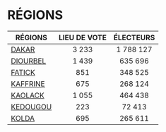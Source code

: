 # RÉGIONS

| RÉGIONS | LIEU DE VOTE | ÉLECTEURS |
| --------- |:-----:|:-----:|
| [DAKAR](nationale/DAKAR) | 3 233 | 1 788 127 |
| [DIOURBEL](nationale/DIOURBEL) | 1 439 | 635 696 |
| [FATICK](nationale/FATICK) | 851 | 348 525 |
| [KAFFRINE](nationale/KAFFRINE) | 675 | 268 124 |
| [KAOLACK](nationale/KAOLACK) | 1 055 | 464 438 |
| [KEDOUGOU](nationale/KEDOUGOU) | 223 | 72 413 |
| [KOLDA](nationale/KOLDA) | 695 | 265 611 |
